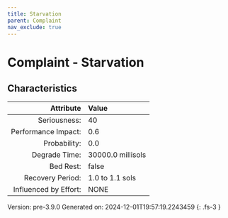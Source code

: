```yaml
---
title: Starvation
parent: Complaint
nav_exclude: true
---
```

# Complaint - Starvation

## Characteristics

| Attribute      | Value |
|--------:|:------|
|Seriousness:|40|
|Performance Impact:|0.6|
|Probability:|0.0|
|Degrade Time:|30000.0 millisols|
|Bed Rest:|false|
|Recovery Period:|1.0 to 1.1 sols|
|Influenced by Effort:|NONE|
 

Version: pre-3.9.0 Generated on: 2024-12-01T19:57:19.2243459
{: .fs-3 }